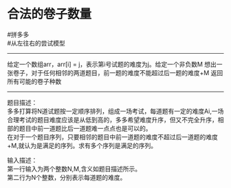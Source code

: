 # 合法的卷子数量

#拼多多  
#从左往右的尝试模型 

---
给定一个数组arr，arr[i] = j，表示第i号试题的难度为j。给定一个非负数M
想出一张卷子，对于任何相邻的两道题目，前一题的难度不能超过后一题的难度+M
返回所有可能的卷子种数

---

题目描述：  
多多打算将N道试题按一定顺序排列，组成一场考试，每道题有一定的难度Ai,一场合理考试的题目难度应该是从低到高的，多多希望难度升序，但又不完全升序，相部的题目中前一道题比后一道题难一点点也是可以的。  
在对于一个题目序列，只要相邻的题目中前一道题的难度不超过后一道题的难度+M,就认为是满足的序列。求有多个序列是满足的序列。  

输入描述：  
第一行输入为两个整数N,M,含义如题目描述所示。  
第二行为N个整数，分别表示每道题的难度。  